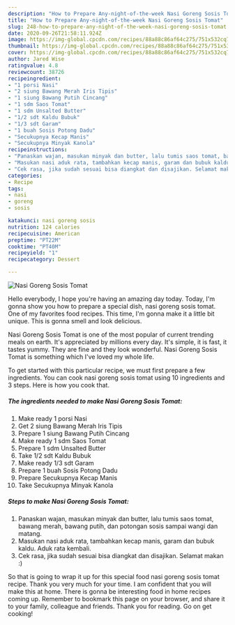 ```yaml
---
description: "How to Prepare Any-night-of-the-week Nasi Goreng Sosis Tomat"
title: "How to Prepare Any-night-of-the-week Nasi Goreng Sosis Tomat"
slug: 248-how-to-prepare-any-night-of-the-week-nasi-goreng-sosis-tomat
date: 2020-09-26T21:58:11.924Z
image: https://img-global.cpcdn.com/recipes/88a88c86af64c275/751x532cq70/nasi-goreng-sosis-tomat-foto-resep-utama.jpg
thumbnail: https://img-global.cpcdn.com/recipes/88a88c86af64c275/751x532cq70/nasi-goreng-sosis-tomat-foto-resep-utama.jpg
cover: https://img-global.cpcdn.com/recipes/88a88c86af64c275/751x532cq70/nasi-goreng-sosis-tomat-foto-resep-utama.jpg
author: Jared Wise
ratingvalue: 4.8
reviewcount: 38726
recipeingredient:
- "1 porsi Nasi"
- "2 siung Bawang Merah Iris Tipis"
- "1 siung Bawang Putih Cincang"
- "1 sdm Saos Tomat"
- "1 sdm Unsalted Butter"
- "1/2 sdt Kaldu Bubuk"
- "1/3 sdt Garam"
- "1 buah Sosis Potong Dadu"
- "Secukupnya Kecap Manis"
- "Secukupnya Minyak Kanola"
recipeinstructions:
- "Panaskan wajan, masukan minyak dan butter, lalu tumis saos tomat, bawang merah, bawang putih, dan potongan sosis sampai wangi dan matang."
- "Masukan nasi aduk rata, tambahkan kecap manis, garam dan bubuk kaldu. Aduk rata kembali."
- "Cek rasa, jika sudah sesuai bisa diangkat dan disajikan. Selamat makan :)"
categories:
- Recipe
tags:
- nasi
- goreng
- sosis

katakunci: nasi goreng sosis 
nutrition: 124 calories
recipecuisine: American
preptime: "PT22M"
cooktime: "PT40M"
recipeyield: "1"
recipecategory: Dessert

---
```



![Nasi Goreng Sosis Tomat](https://img-global.cpcdn.com/recipes/88a88c86af64c275/751x532cq70/nasi-goreng-sosis-tomat-foto-resep-utama.jpg)

Hello everybody, I hope you're having an amazing day today. Today, I'm gonna show you how to prepare a special dish, nasi goreng sosis tomat. One of my favorites food recipes. This time, I'm gonna make it a little bit unique. This is gonna smell and look delicious.

Nasi Goreng Sosis Tomat is one of the most popular of current trending meals on earth. It's appreciated by millions every day. It's simple, it is fast, it tastes yummy. They are fine and they look wonderful. Nasi Goreng Sosis Tomat is something which I've loved my whole life.




To get started with this particular recipe, we must first prepare a few ingredients. You can cook nasi goreng sosis tomat using 10 ingredients and 3 steps. Here is how you cook that.

<!--inarticleads1-->

##### The ingredients needed to make Nasi Goreng Sosis Tomat:

1. Make ready 1 porsi Nasi
1. Get 2 siung Bawang Merah Iris Tipis
1. Prepare 1 siung Bawang Putih Cincang
1. Make ready 1 sdm Saos Tomat
1. Prepare 1 sdm Unsalted Butter
1. Take 1/2 sdt Kaldu Bubuk
1. Make ready 1/3 sdt Garam
1. Prepare 1 buah Sosis Potong Dadu
1. Prepare Secukupnya Kecap Manis
1. Take Secukupnya Minyak Kanola




<!--inarticleads2-->

##### Steps to make Nasi Goreng Sosis Tomat:

1. Panaskan wajan, masukan minyak dan butter, lalu tumis saos tomat, bawang merah, bawang putih, dan potongan sosis sampai wangi dan matang.
1. Masukan nasi aduk rata, tambahkan kecap manis, garam dan bubuk kaldu. Aduk rata kembali.
1. Cek rasa, jika sudah sesuai bisa diangkat dan disajikan. Selamat makan :)




So that is going to wrap it up for this special food nasi goreng sosis tomat recipe. Thank you very much for your time. I am confident that you will make this at home. There is gonna be interesting food in home recipes coming up. Remember to bookmark this page on your browser, and share it to your family, colleague and friends. Thank you for reading. Go on get cooking!
